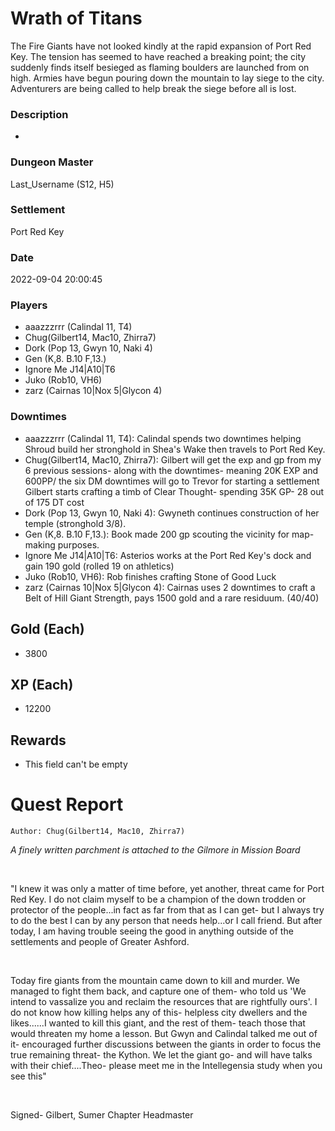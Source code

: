 # Wrath of Titans
The Fire Giants have not looked kindly at the rapid expansion of Port Red Key. The tension has seemed to have reached a breaking point; the city suddenly finds itself besieged as flaming boulders are launched from on high. Armies have begun pouring down the mountain to lay siege to the city. Adventurers are being called to help break the siege before all is lost.
### Description
-
### Dungeon Master
Last_Username (S12, H5)
### Settlement
Port Red Key
### Date
2022-09-04 20:00:45
### Players
* aaazzzrrr (Calindal 11, T4)
* Chug(Gilbert14, Mac10, Zhirra7)
* Dork (Pop 13, Gwyn 10, Naki 4)
* Gen (K,8. B.10 F,13.)
* Ignore Me J14|A10|T6
* Juko (Rob10, VH6)
* zarz (Cairnas 10|Nox 5|Glycon 4)
### Downtimes
* aaazzzrrr (Calindal 11, T4): Calindal spends two downtimes helping Shroud build her stronghold in Shea's Wake then travels to Port Red Key.
* Chug(Gilbert14, Mac10, Zhirra7): Gilbert will get the exp and gp from my 6 previous sessions- along with the downtimes- meaning 20K EXP and 600PP/ the six DM downtimes will go to Trevor for starting a settlement Gilbert starts crafting a timb of Clear Thought- spending 35K GP- 28 out of 175 DT cost
* Dork (Pop 13, Gwyn 10, Naki 4): Gwyneth continues construction of her temple (stronghold 3/8).
* Gen (K,8. B.10 F,13.): Book made 200 gp scouting the vicinity for map-making purposes.
* Ignore Me J14|A10|T6: Asterios works at the Port Red Key's dock and gain 190 gold (rolled 19 on athletics)
* Juko (Rob10, VH6): Rob finishes crafting Stone of Good Luck
* zarz (Cairnas 10|Nox 5|Glycon 4): Cairnas uses 2 downtimes to craft a Belt of Hill Giant Strength, pays 1500 gold and a rare residuum. (40/40)
## Gold (Each)
* 3800
## XP (Each)
* 12200
## Rewards
* This field can't be empty
# Quest Report
`Author: Chug(Gilbert14, Mac10, Zhirra7)`


*A finely written parchment is attached to the Gilmore in Mission Board*

&nbsp;

"I knew it was only a matter of time before, yet another, threat came for Port Red Key. I do not claim myself to be a champion of the down trodden or protector of the people...in fact as far from that as I can get- but I always try to do the best I can by any person that needs help...or I call friend. But after today, I am having trouble seeing the good in anything outside of the settlements and people of Greater Ashford. 

&nbsp;

Today fire giants from the mountain came down to kill and murder. We managed to fight them back, and capture one of them- who told us 'We intend to vassalize you and reclaim the resources that are rightfully ours'. I do not know how killing helps any of this- helpless city dwellers and the likes......I wanted to kill this giant, and the rest of them- teach those that would threaten my home a lesson. But Gwyn and Calindal talked me out of it- encouraged further discussions between the giants in order to focus the true remaining threat- the Kython. We let the giant go- and will have talks with their chief....Theo- please meet me in the Intellegensia study when you see this" 

&nbsp;

Signed- Gilbert, Sumer Chapter Headmaster